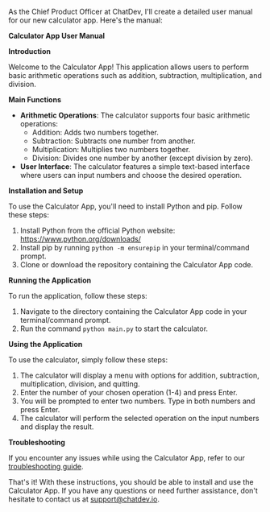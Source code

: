 As the Chief Product Officer at ChatDev, I'll create a detailed user manual for our new calculator app. Here's the manual:

**Calculator App User Manual**

**Introduction**

Welcome to the Calculator App! This application allows users to perform basic arithmetic operations such as addition, subtraction, multiplication, and division.

**Main Functions**

*   **Arithmetic Operations**: The calculator supports four basic arithmetic operations:
    *   Addition: Adds two numbers together.
    *   Subtraction: Subtracts one number from another.
    *   Multiplication: Multiplies two numbers together.
    *   Division: Divides one number by another (except division by zero).
*   **User Interface**: The calculator features a simple text-based interface where users can input numbers and choose the desired operation.

**Installation and Setup**

To use the Calculator App, you'll need to install Python and pip. Follow these steps:

1.  Install Python from the official Python website: <https://www.python.org/downloads/>
2.  Install pip by running `python -m ensurepip` in your terminal/command prompt.
3.  Clone or download the repository containing the Calculator App code.

**Running the Application**

To run the application, follow these steps:

1.  Navigate to the directory containing the Calculator App code in your terminal/command prompt.
2.  Run the command `python main.py` to start the calculator.

**Using the Application**

To use the calculator, simply follow these steps:

1.  The calculator will display a menu with options for addition, subtraction, multiplication, division, and quitting.
2.  Enter the number of your chosen operation (1-4) and press Enter.
3.  You will be prompted to enter two numbers. Type in both numbers and press Enter.
4.  The calculator will perform the selected operation on the input numbers and display the result.

**Troubleshooting**

If you encounter any issues while using the Calculator App, refer to our [troubleshooting guide](https://github.com/your-repo/calculator-app/blob/main/troubleshooting.md).

That's it! With these instructions, you should be able to install and use the Calculator App. If you have any questions or need further assistance, don't hesitate to contact us at [support@chatdev.io](mailto:support@chatdev.io).